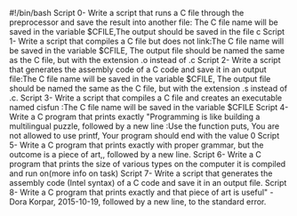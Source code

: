 #!/bin/bash
Script 0- Write a script that runs a C file through the preprocessor and save the result into another file: The C file name will be saved in the variable $CFILE,The output should be saved in the file c
Script 1- Write a script that compiles a C file but does not link:The C file name will be saved in the variable $CFILE, The output file should be named the same as the C file, but with the extension .o instead of .c
Script 2- Write a script that generates the assembly code of a C code and save it in an output file:The C file name will be saved in the variable $CFILE, The output file should be named the same as the C file, but with the extension .s instead of .c.
Script 3- Write a script that compiles a C file and creates an executable named cisfun :The C file name will be saved in the variable $CFILE
Script 4- Write a C program that prints exactly "Programming is like building a multilingual puzzle, followed by a new line :Use the function puts, You are not allowed to use printf, Your program should end with the value 0
Script 5- Write a C program that prints exactly with proper grammar, but the outcome is a piece of art,, followed by a new line.
Script 6- Write a C program that prints the size of various types on the computer it is compiled and run on(more info on task)
Script 7- Write a script that generates the assembly code (Intel syntax) of a C code and save it in an output file.
Script 8- Write a C program that prints exactly and that piece of art is useful" - Dora Korpar, 2015-10-19, followed by a new line, to the standard error.                                                                                                       
